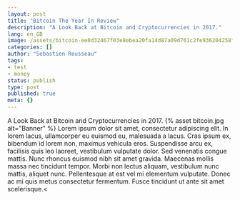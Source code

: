 ```yaml
---
layout: post
title: "Bitcoin The Year In Review"
description: "A Look Back at Bitcoin and Cryptocurrencies in 2017."
lang: en_GB
image: /assets/bitcoin-ee0d32467f03e8ebea20fa14d87a09d761c2fe936204258f20994d98fce433f1.jpg
categories: []
author: "Sebastien Rousseau"
tags:
- test
- money
status: publish
type: post
published: true
meta: {}
---
```

A Look Back at Bitcoin and Cryptocurrencies in 2017.<!--more-->
{%
  asset bitcoin.jpg
  alt="Banner"
%}
Lorem ipsum dolor sit amet, consectetur adipiscing elit. In lorem lacus, ullamcorper eu euismod eu, malesuada a lacus. Cras ipsum ex, bibendum id lorem non, maximus vehicula eros. Suspendisse arcu ex, facilisis quis leo laoreet, vestibulum vulputate dolor. Sed venenatis congue mattis. Nunc rhoncus euismod nibh sit amet gravida. Maecenas mollis massa nec tincidunt tempor. Morbi non lectus aliquam, vestibulum nunc mattis, aliquet nunc. Pellentesque at est vel mi elementum vulputate. Donec ac mi quis metus consectetur fermentum. Fusce tincidunt ut ante sit amet scelerisque.<
